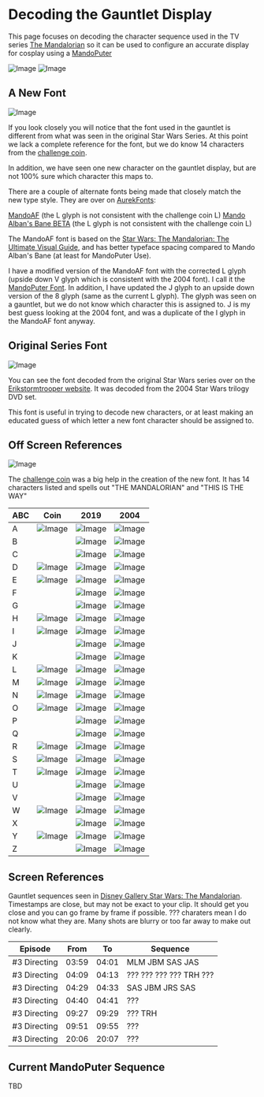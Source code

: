 # Decoding the Gauntlet Display

This page focuses on decoding the character sequence used in the TV series [The Mandalorian](https://www.starwars.com/series/the-mandalorian) so it can be used to configure an accurate display for cosplay using a [MandoPuter](https://github.com/Breazile/MandoPuter)

![Image](GauntletLcd.JPG) 
![Image](DisplayZoom.png) 

## A New Font

![Image](MandoAF-charset.png)

If you look closely you will notice that the font used in the gauntlet is different from what was seen in the original Star Wars Series. At this point we lack a complete reference for the font, but we do know 14 characters from the [challenge coin](https://www.bobafettfanclub.com/multimedia/daily/1866/). 

In addition, we have seen one new character on the gauntlet display, but are not 100% sure which character this maps to.

There are a couple of alternate fonts being made that closely match the new type style. They are over on [AurekFonts](https://aurekfonts.github.io/):

[MandoAF](https://aurekfonts.github.io/?font=MandoAF) (the L glyph is not consistent with the challenge coin L)
[Mando Alban's Bane BETA](https://aurekfonts.github.io/?font=AlbansBane) (the L glyph is not consistent with the challenge coin L)

The MandoAF font is based on the [Star Wars: The Mandalorian: The Ultimate Visual Guide](https://starwars.fandom.com/wiki/Star_Wars:_The_Mandalorian:_The_Ultimate_Visual_Guide), and has better typeface spacing compared to Mando Alban's Bane (at least for MandoPuter Use). 

I have a modified version of the MandoAF font with the corrected L glyph (upside down V glyph which is consistent with the 2004 font). I call it the [MandoPuter Font](https://github.com/Breazile/MandoPuter/blob/master/MandoPuter.otf). In addition, I have updated the J glyph to an upside down version of the 8 glyph (same as the current L glyph). The glyph was seen on a gauntlet, but we do not know which character this is assigned to. J is my best guess looking at the 2004 font, and was a duplicate of the I glyph in the MandoAF font anyway.

## Original Series Font

![Image](2004Font.JPG)

You can see the font decoded from the original Star Wars series over on the [Erikstormtrooper website](http://www.erikstormtrooper.com/mandalorian.htm). It was decoded from the 2004 Star Wars trilogy DVD set.

This font is useful in trying to decode new characters, or at least making an educated guess of which letter a new font character should be assigned to.

## Off Screen References

![Image](ChallengeCoin.jpg)

The [challenge coin](https://www.bobafettfanclub.com/multimedia/daily/1866/) was a big help in the creation of the new font. It has 14 characters listed and spells out "THE MANDALORIAN" and "THIS IS THE WAY"

ABC | Coin | 2019 | 2004
--- | ---- | --- | ---
A | ![Image](Glyphs/CC-A.png) | ![Image](Glyphs/N-A.png) | ![Image](Glyphs/O-A.png)
B | | ![Image](Glyphs/N-B.png) | ![Image](Glyphs/O-B.png)
C | | ![Image](Glyphs/N-C.png) | ![Image](Glyphs/O-C.png)
D | ![Image](Glyphs/CC-D.png) | ![Image](Glyphs/N-D.png) | ![Image](Glyphs/O-D.png)
E | ![Image](Glyphs/CC-E.png) | ![Image](Glyphs/N-E.png) | ![Image](Glyphs/O-E.png)
F | | ![Image](Glyphs/N-F.png) | ![Image](Glyphs/O-F.png)
G | | ![Image](Glyphs/N-G.png) | ![Image](Glyphs/O-G.png)
H | ![Image](Glyphs/CC-H.png) | ![Image](Glyphs/N-H.png) | ![Image](Glyphs/O-H.png)
I | ![Image](Glyphs/CC-I.png) | ![Image](Glyphs/N-I.png) | ![Image](Glyphs/O-I.png)
J | | ![Image](Glyphs/N-J.png) | ![Image](Glyphs/O-J.png)
K | | ![Image](Glyphs/N-K.png) | ![Image](Glyphs/O-K.png)
L | ![Image](Glyphs/CC-L.png) | ![Image](Glyphs/N-L.png) | ![Image](Glyphs/O-L.png)
M | ![Image](Glyphs/CC-M.png) | ![Image](Glyphs/N-M.png) | ![Image](Glyphs/O-M.png)
N | ![Image](Glyphs/CC-N.png) | ![Image](Glyphs/N-N.png) | ![Image](Glyphs/O-N.png)
O | ![Image](Glyphs/CC-O.png) | ![Image](Glyphs/N-O.png) | ![Image](Glyphs/O-O.png)
P | | ![Image](Glyphs/N-P.png) | ![Image](Glyphs/O-P.png)
Q | | ![Image](Glyphs/N-Q.png) | ![Image](Glyphs/O-Q.png)
R | ![Image](Glyphs/CC-R.png) | ![Image](Glyphs/N-R.png) | ![Image](Glyphs/O-R.png)
S | ![Image](Glyphs/CC-S.png) | ![Image](Glyphs/N-S.png) | ![Image](Glyphs/O-S.png)
T | ![Image](Glyphs/CC-T.png) | ![Image](Glyphs/N-T.png) | ![Image](Glyphs/O-T.png)
U | | ![Image](Glyphs/N-U.png) | ![Image](Glyphs/O-U.png)
V | | ![Image](Glyphs/N-V.png) | ![Image](Glyphs/O-V.png)
W | ![Image](Glyphs/CC-W.png) | ![Image](Glyphs/N-W.png) | ![Image](Glyphs/O-W.png)
X | | ![Image](Glyphs/N-X.png) | ![Image](Glyphs/O-X.png)
Y | ![Image](Glyphs/CC-Y.png) | ![Image](Glyphs/N-Y.png) | ![Image](Glyphs/O-Y.png)
Z | | ![Image](Glyphs/N-Z.png) | ![Image](Glyphs/O-Z.png)

## Screen References

Gauntlet sequences seen in [Disney Gallery Star Wars: The Mandalorian](https://disneyplusoriginals.disney.com/show/disney-gallery-the-mandalorian). Timestamps are close, but may not be exact to your clip. It should get you close and you can go frame by frame if possible. ??? charaters mean I do not know what they are. Many shots are blurry or too far away to make out clearly.

Episode | From | To | Sequence
--- | ---- | --- | ---
#3 Directing | 03:59 | 04:01 | MLM JBM SAS JAS
#3 Directing | 04:09 | 04:13 | ??? ??? ??? ??? TRH ???
#3 Directing | 04:29 | 04:33 | SAS JBM JRS SAS
#3 Directing | 04:40 | 04:41 | ???
#3 Directing | 09:27 | 09:29 | ??? TRH
#3 Directing | 09:51 | 09:55 | ???
#3 Directing | 20:06 | 20:07 | ???

## Current MandoPuter Sequence

TBD
